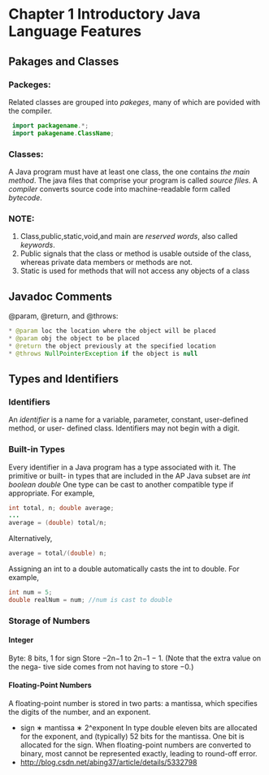 
# Chapter 1 Introductory Java Language Features
## Pakages and Classes
### Packeges:
Related classes are grouped into *pakeges*, many of which are povided with the compiler.
```Java
 import packagename.*;
 import pakagename.ClassName;
```
### Classes:
A Java program must have at least one class, the one contains *the main method*.
The java files that comprise your program is called *source files*.
A *compiler* converts source code into machine-readable form called *bytecode*.

### NOTE:
1. Class,public,static,void,and main are *reserved words*, also called *keywords*.
2. Public signals that the class or method is usable outside of the class, whereas private data members or methods are not.
3. Static is used for methods that will not access any objects of a class

## Javadoc Comments
@param, @return, and @throws:
```Java
* @param loc the location where the object will be placed
* @param obj the object to be placed
* @return the object previously at the specified location
* @throws NullPointerException if the object is null
```
## Types and Identifiers
### Identifiers
An *identifier* is a name for a variable, parameter, constant, user-defined method, or user- defined class.
Identifiers may not begin with a digit.

### Built-in Types
Every identifier in a Java program has a type associated with it. The primitive or built- in types that are included in the AP Java subset are
*int* *boolean* *double*
One type can be cast to another compatible type if appropriate. For example,
```Java
int total, n; double average;
...
average = (double) total/n;
```
Alternatively,
```Java
average = total/(double) n;
```
Assigning an int to a double automatically casts the int to double. For example,
```Java
int num = 5;
double realNum = num; //num is cast to double
```
### Storage of Numbers
#### Integer
Byte: 8 bits, 1 for sign
Store −2n−1 to 2n−1 − 1. (Note that the extra value on the nega- tive side comes from not having to store −0.)
#### Floating-Point Numbers
A floating-point number is stored in two parts: a mantissa, which specifies the digits of the number, and an exponent.
* sign ∗ mantissa ∗ 2^exponent
In type double eleven bits are allocated for the exponent, and (typically) 52 bits for the mantissa. One bit is allocated for the sign.
When floating-point numbers are converted to binary, most cannot be represented exactly, leading to round-off error.
* http://blog.csdn.net/abing37/article/details/5332798
























